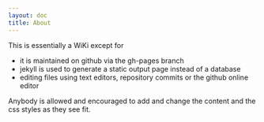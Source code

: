 ```yaml
---
layout: doc
title: About
---
```

This is essentially a WiKi except for

* it is maintained on github via the gh-pages branch
* jekyll is used to generate a static output page instead of a database
* editing files using text editors,  repository commits or the github online editor

Anybody is allowed and encouraged to add and change the content and the css styles as they see fit. 